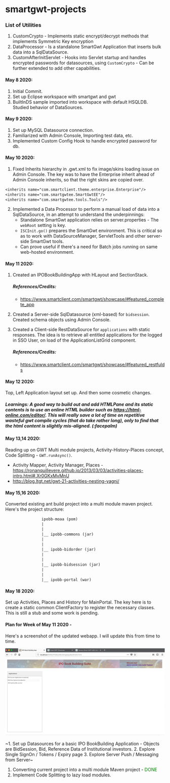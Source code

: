 # smartgwt-projects

### List of Utilities
1. CustomCrypto - Implements static encrypt/decrypt methods that implements Symmetric Key encryption
2. DataProcessor - Is a standalone SmartGwt Application that inserts bulk data into a SqlDataSource.
3. CustomAfterInitServlet - Hooks into Servlet startup and handles encrypted passwords for datasources, using ```CustomCrypto``` - Can be further extended to add other capabilities. 

#### May 8 2020:       
1. Initial Commit.  
2. Set up Eclipse workspace with smartgwt and gwt 
3. BuiltInDS sample imported into workspace with default HSQLDB. Studied behavior of DataSources.

#### May 9 2020:
1. Set up MySQL Datasource connection.
2. Familiarized with Admin Console, Importing test data, etc.
3. Implemented Custom Config Hook to handle encrypted password for db.
                  
#### May 10 2020:
1. Fixed Inherits hierarchy in .gwt.xml to fix image/skins loading issue on Admin Console.
  The key was to have the Enterprise inherit ahead of Admin Console inherits, so that the right skins are copied over.
  ```
  <inherits name="com.smartclient.theme.enterprise.Enterprise"/>
  <inherits name="com.smartgwtee.SmartGwtEE"/>
  <inherits name="com.smartgwtee.tools.Tools"/>
  ```
2. Implemented a Data Processor to perform a manual load of data into a SqlDataSource, in an attempt to understand the underpinnings:
    - Standalone SmartGwt application relies on server.properties - The ```webRoot``` setting is key.
    - ```ISCInit.go()``` prepares the SmartGwt environment. This is critical so as to work with DataSourceManager, ServletTools and other server-side SmartGwt tools.
    - Can prove useful if there's a need for Batch jobs running on same web-hosted environment. 


#### May 11 2020:
1. Created an IPOBookBuildingApp with HLayout and SectionStack. 
   ##### References/Credits: 
   - https://www.smartclient.com/smartgwt/showcase/#featured_complete_app

2. Created a Server-side SqlDatasource (xml-based) for ```bidsession```. Created schema objects using Admin Console.

3. Created a Client-side RestDataSource for ```applications``` with static responses. The idea is to retrieve all entitled applications for the logged in SSO User, on load of the ApplicationListGrid component. 
   ##### References/Credits:
   - https://www.smartclient.com/smartgwt/showcase/#featured_restfulds 


#### May 12 2020:
Top, Left Application layout set up. And then some cosmetic changes. 
##### Learnings: A good way to build out and add HTMLPane and its static contents is to use an online HTML builder such as https://html-online.com/editor/. This will really save a lot of time on repetitive wasteful gwt compile cycles (that do take rather long), only to find that the html content is slightly mis-aligned. (:facepalm)


#### May 13,14 2020:
Reading up on GWT Multi module projects, Activity-History-Places concept, Code Splitting - ```GWT.runAsync()```.

- Activity Mapper, Activity Manager, Places - https://ronanquillevere.github.io/2013/03/03/activities-places-intro.html#.Xr0GKxMvMnU
- http://blog.ltgt.net/gwt-21-activities-nesting-yagni/


#### May 15,16 2020:
Converted existing ant build project into a multi module maven project. Here's the project structure:

```
				ipobb-moaa (pom)
				|
				|
				|__ ipobb-commons (jar)
				|
				|
				|__ ipobb-bidorder (jar)
				|
				|
				|__ ipobb-bidsession (jar)
				|
				|
				|__ ipobb-portal (war)
```

#### May 18 2020:
Set up Activities, Places and History for MainPortal. The key here is to create a static common ClientFactory to register the necessary classes. This is still a stub and some work is pending.


#### Plan for Week of May 11 2020 -
Here's a screenshot of the updated webapp. I will update this from time to time.

![Webapp Screenshot](extras/webapp.png?raw=true)


~1. Set up Datasources for a basic IPO BookBuilding Application - Objects are BidSession, Bid, Reference Data of Institutional investors.
2. Explore Single SignOn / Tokens / Expiry page
3. Explore Server Push / Messaging from Server~


1. Converting current project into a multi module Maven project - <font color='green'>DONE</font>
2. Implement Code Splitting to lazy load modules.
